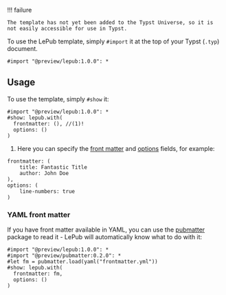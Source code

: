 !!! failure

    The template has not yet been added to the Typst Universe, so it is not easily accessible for use in Typst.

To use the LePub template, simply `#import` it at the top of your Typst (`.typ`) document.

```typst
#import "@preview/lepub:1.0.0": *
```

## Usage

To use the template, simply `#show` it:

``` typst
#import "@preview/lepub:1.0.0": *
#show: lepub.with(
  frontmatter: (), //(1)!
  options: ()
)
```

1. Here you can specify the [front matter](settings.md#frontmatter) and [options](settings.md#options) fields, for example:
```typst
frontmatter: (
    title: Fantastic Title
    author: John Doe
),
options: (
    line-numbers: true
)
```

### YAML front matter

If you have front matter available in YAML, you can use the [pubmatter](https://typst.app/universe/package/pubmatter/) package to read it - LePub will automatically know what to do with it:

```typst
#import "@preview/lepub:1.0.0": *
#import "@preview/pubmatter:0.2.0": *
#let fm = pubmatter.load(yaml("frontmatter.yml"))
#show: lepub.with(
  frontmatter: fm,
  options: ()
)
```